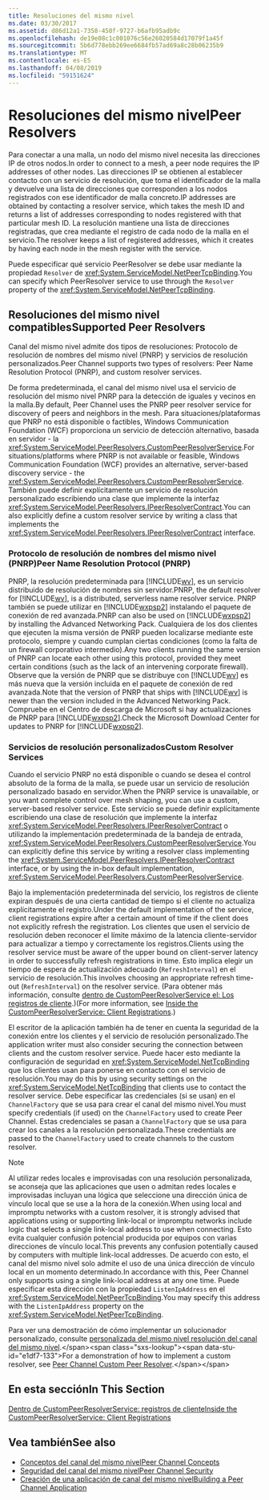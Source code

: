 ```yaml
---
title: Resoluciones del mismo nivel
ms.date: 03/30/2017
ms.assetid: d86d12a1-7358-450f-9727-b6afb95adb9c
ms.openlocfilehash: de19e08c1c001076c56e26020584d17079f1a45f
ms.sourcegitcommit: 5b6d778ebb269ee6684fb57ad69a8c28b06235b9
ms.translationtype: MT
ms.contentlocale: es-ES
ms.lasthandoff: 04/08/2019
ms.locfileid: "59151624"
---
```

# <a name="peer-resolvers"></a><span data-ttu-id="e1df7-102">Resoluciones del mismo nivel</span><span class="sxs-lookup"><span data-stu-id="e1df7-102">Peer Resolvers</span></span>
<span data-ttu-id="e1df7-103">Para conectar a una malla, un nodo del mismo nivel necesita las direcciones IP de otros nodos.</span><span class="sxs-lookup"><span data-stu-id="e1df7-103">In order to connect to a mesh, a peer node requires the IP addresses of other nodes.</span></span> <span data-ttu-id="e1df7-104">Las direcciones IP se obtienen al establecer contacto con un servicio de resolución, que toma el identificador de la malla y devuelve una lista de direcciones que corresponden a los nodos registrados con ese identificador de malla concreto.</span><span class="sxs-lookup"><span data-stu-id="e1df7-104">IP addresses are obtained by contacting a resolver service, which takes the mesh ID and returns a list of addresses corresponding to nodes registered with that particular mesh ID.</span></span> <span data-ttu-id="e1df7-105">La resolución mantiene una lista de direcciones registradas, que crea mediante el registro de cada nodo de la malla en el servicio.</span><span class="sxs-lookup"><span data-stu-id="e1df7-105">The resolver keeps a list of registered addresses, which it creates by having each node in the mesh register with the service.</span></span>  
  
 <span data-ttu-id="e1df7-106">Puede especificar qué servicio PeerResolver se debe usar mediante la propiedad `Resolver` de <xref:System.ServiceModel.NetPeerTcpBinding>.</span><span class="sxs-lookup"><span data-stu-id="e1df7-106">You can specify which PeerResolver service to use through the `Resolver` property of the <xref:System.ServiceModel.NetPeerTcpBinding>.</span></span>  
  
## <a name="supported-peer-resolvers"></a><span data-ttu-id="e1df7-107">Resoluciones del mismo nivel compatibles</span><span class="sxs-lookup"><span data-stu-id="e1df7-107">Supported Peer Resolvers</span></span>  
 <span data-ttu-id="e1df7-108">Canal del mismo nivel admite dos tipos de resoluciones: Protocolo de resolución de nombres del mismo nivel (PNRP) y servicios de resolución personalizados.</span><span class="sxs-lookup"><span data-stu-id="e1df7-108">Peer Channel supports two types of resolvers: Peer Name Resolution Protocol (PNRP), and custom resolver services.</span></span>  
  
 <span data-ttu-id="e1df7-109">De forma predeterminada, el canal del mismo nivel usa el servicio de resolución del mismo nivel PNRP para la detección de iguales y vecinos en la malla.</span><span class="sxs-lookup"><span data-stu-id="e1df7-109">By default, Peer Channel uses the PNRP peer resolver service for discovery of peers and neighbors in the mesh.</span></span> <span data-ttu-id="e1df7-110">Para situaciones/plataformas que PNRP no está disponible o factibles, Windows Communication Foundation (WCF) proporciona un servicio de detección alternativo, basada en servidor - la <xref:System.ServiceModel.PeerResolvers.CustomPeerResolverService>.</span><span class="sxs-lookup"><span data-stu-id="e1df7-110">For situations/platforms where PNRP is not available or feasible, Windows Communication Foundation (WCF) provides an alternative, server-based discovery service - the <xref:System.ServiceModel.PeerResolvers.CustomPeerResolverService>.</span></span> <span data-ttu-id="e1df7-111">También puede definir explícitamente un servicio de resolución personalizado escribiendo una clase que implemente la interfaz <xref:System.ServiceModel.PeerResolvers.IPeerResolverContract>.</span><span class="sxs-lookup"><span data-stu-id="e1df7-111">You can also explicitly define a custom resolver service by writing a class that implements the <xref:System.ServiceModel.PeerResolvers.IPeerResolverContract> interface.</span></span>  
  
### <a name="peer-name-resolution-protocol-pnrp"></a><span data-ttu-id="e1df7-112">Protocolo de resolución de nombres del mismo nivel (PNRP)</span><span class="sxs-lookup"><span data-stu-id="e1df7-112">Peer Name Resolution Protocol (PNRP)</span></span>  
 <span data-ttu-id="e1df7-113">PNRP, la resolución predeterminada para [!INCLUDE[wv](../../../../includes/wv-md.md)], es un servicio distribuido de resolución de nombres sin servidor.</span><span class="sxs-lookup"><span data-stu-id="e1df7-113">PNRP, the default resolver for [!INCLUDE[wv](../../../../includes/wv-md.md)], is a distributed, serverless name resolver service.</span></span> <span data-ttu-id="e1df7-114">PNRP también se puede utilizar en [!INCLUDE[wxpsp2](../../../../includes/wxpsp2-md.md)] instalando el paquete de conexión de red avanzada.</span><span class="sxs-lookup"><span data-stu-id="e1df7-114">PNRP can also be used on [!INCLUDE[wxpsp2](../../../../includes/wxpsp2-md.md)] by installing the Advanced Networking Pack.</span></span> <span data-ttu-id="e1df7-115">Cualquiera de los dos clientes que ejecuten la misma versión de PNRP pueden localizarse mediante este protocolo, siempre y cuando cumplan ciertas condiciones (como la falta de un firewall corporativo intermedio).</span><span class="sxs-lookup"><span data-stu-id="e1df7-115">Any two clients running the same version of PNRP can locate each other using this protocol, provided they meet certain conditions (such as the lack of an intervening corporate firewall).</span></span> <span data-ttu-id="e1df7-116">Observe que la versión de PNRP que se distribuye con [!INCLUDE[wv](../../../../includes/wv-md.md)] es más nueva que la versión incluida en el paquete de conexión de red avanzada.</span><span class="sxs-lookup"><span data-stu-id="e1df7-116">Note that the version of PNRP that ships with [!INCLUDE[wv](../../../../includes/wv-md.md)] is newer than the version included in the Advanced Networking Pack.</span></span> <span data-ttu-id="e1df7-117">Compruebe en el Centro de descarga de Microsoft si hay actualizaciones de PNRP para [!INCLUDE[wxpsp2](../../../../includes/wxpsp2-md.md)].</span><span class="sxs-lookup"><span data-stu-id="e1df7-117">Check the Microsoft Download Center for updates to PNRP for [!INCLUDE[wxpsp2](../../../../includes/wxpsp2-md.md)].</span></span>  
  
### <a name="custom-resolver-services"></a><span data-ttu-id="e1df7-118">Servicios de resolución personalizados</span><span class="sxs-lookup"><span data-stu-id="e1df7-118">Custom Resolver Services</span></span>  
 <span data-ttu-id="e1df7-119">Cuando el servicio PNRP no está disponible o cuando se desea el control absoluto de la forma de la malla, se puede usar un servicio de resolución personalizado basado en servidor.</span><span class="sxs-lookup"><span data-stu-id="e1df7-119">When the PNRP service is unavailable, or you want complete control over mesh shaping, you can use a custom, server-based resolver service.</span></span> <span data-ttu-id="e1df7-120">Este servicio se puede definir explícitamente escribiendo una clase de resolución que implemente la interfaz <xref:System.ServiceModel.PeerResolvers.IPeerResolverContract> o utilizando la implementación predeterminada de la bandeja de entrada, <xref:System.ServiceModel.PeerResolvers.CustomPeerResolverService>.</span><span class="sxs-lookup"><span data-stu-id="e1df7-120">You can explicitly define this service by writing a resolver class implementing the <xref:System.ServiceModel.PeerResolvers.IPeerResolverContract> interface, or by using the in-box default implementation, <xref:System.ServiceModel.PeerResolvers.CustomPeerResolverService>.</span></span>  
  
 <span data-ttu-id="e1df7-121">Bajo la implementación predeterminada del servicio, los registros de cliente expiran después de una cierta cantidad de tiempo si el cliente no actualiza explícitamente el registro.</span><span class="sxs-lookup"><span data-stu-id="e1df7-121">Under the default implementation of the service, client registrations expire after a certain amount of time if the client does not explicitly refresh the registration.</span></span> <span data-ttu-id="e1df7-122">Los clientes que usen el servicio de resolución deben reconocer el límite máximo de la latencia cliente-servidor para actualizar a tiempo y correctamente los registros.</span><span class="sxs-lookup"><span data-stu-id="e1df7-122">Clients using the resolver service must be aware of the upper bound on client-server latency in order to successfully refresh registrations in time.</span></span> <span data-ttu-id="e1df7-123">Esto implica elegir un tiempo de espera de actualización adecuado (`RefreshInterval`) en el servicio de resolución.</span><span class="sxs-lookup"><span data-stu-id="e1df7-123">This involves choosing an appropriate refresh time-out (`RefreshInterval`) on the resolver service.</span></span> <span data-ttu-id="e1df7-124">(Para obtener más información, consulte [dentro de CustomPeerResolverService el: Los registros de cliente](../../../../docs/framework/wcf/feature-details/inside-the-custompeerresolverservice-client-registrations.md).)</span><span class="sxs-lookup"><span data-stu-id="e1df7-124">(For more information, see [Inside the CustomPeerResolverService: Client Registrations](../../../../docs/framework/wcf/feature-details/inside-the-custompeerresolverservice-client-registrations.md).)</span></span>  
  
 <span data-ttu-id="e1df7-125">El escritor de la aplicación también ha de tener en cuenta la seguridad de la conexión entre los clientes y el servicio de resolución personalizado.</span><span class="sxs-lookup"><span data-stu-id="e1df7-125">The application writer must also consider securing the connection between clients and the custom resolver service.</span></span> <span data-ttu-id="e1df7-126">Puede hacer esto mediante la configuración de seguridad en <xref:System.ServiceModel.NetTcpBinding> que los clientes usan para ponerse en contacto con el servicio de resolución.</span><span class="sxs-lookup"><span data-stu-id="e1df7-126">You may do this by using security settings on the <xref:System.ServiceModel.NetTcpBinding> that clients use to contact the resolver service.</span></span> <span data-ttu-id="e1df7-127">Debe especificar las credenciales (si se usan) en el `ChannelFactory` que se usa para crear el canal del mismo nivel.</span><span class="sxs-lookup"><span data-stu-id="e1df7-127">You must specify credentials (if used) on the `ChannelFactory` used to create Peer Channel.</span></span> <span data-ttu-id="e1df7-128">Estas credenciales se pasan a `ChannelFactory` que se usa para crear los canales a la resolución personalizada.</span><span class="sxs-lookup"><span data-stu-id="e1df7-128">These credentials are passed to the `ChannelFactory` used to create channels to the custom resolver.</span></span>  
  
> [!NOTE]
>  <span data-ttu-id="e1df7-129">Al utilizar redes locales e improvisadas con una resolución personalizada, se aconseja que las aplicaciones que usen o admitan redes locales e improvisadas incluyan una lógica que seleccione una dirección única de vínculo local que se use a la hora de la conexión.</span><span class="sxs-lookup"><span data-stu-id="e1df7-129">When using local and impromptu networks with a custom resolver, it is strongly advised that applications using or supporting link-local or impromptu networks include logic that selects a single link-local address to use when connecting.</span></span> <span data-ttu-id="e1df7-130">Esto evita cualquier confusión potencial producida por equipos con varias direcciones de vínculo local.</span><span class="sxs-lookup"><span data-stu-id="e1df7-130">This prevents any confusion potentially caused by computers with multiple link-local addresses.</span></span> <span data-ttu-id="e1df7-131">De acuerdo con esto, el canal del mismo nivel solo admite el uso de una única dirección de vínculo local en un momento determinado.</span><span class="sxs-lookup"><span data-stu-id="e1df7-131">In accordance with this, Peer Channel only supports using a single link-local address at any one time.</span></span> <span data-ttu-id="e1df7-132">Puede especificar esta dirección con la propiedad `ListenIpAddress` en el <xref:System.ServiceModel.NetPeerTcpBinding>.</span><span class="sxs-lookup"><span data-stu-id="e1df7-132">You may specify this address with the `ListenIpAddress` property on the <xref:System.ServiceModel.NetPeerTcpBinding>.</span></span>  
  
 <span data-ttu-id="e1df7-133">Para ver una demostración de cómo implementar un solucionador personalizado, consulte [personalizada del mismo nivel resolución del canal del mismo nivel](https://docs.microsoft.com/previous-versions/dotnet/netframework-3.5/ms751466(v=vs.90)).</span><span class="sxs-lookup"><span data-stu-id="e1df7-133">For a demonstration of how to implement a custom resolver, see [Peer Channel Custom Peer Resolver](https://docs.microsoft.com/previous-versions/dotnet/netframework-3.5/ms751466(v=vs.90)).</span></span>  
  
## <a name="in-this-section"></a><span data-ttu-id="e1df7-134">En esta sección</span><span class="sxs-lookup"><span data-stu-id="e1df7-134">In This Section</span></span>  
 [<span data-ttu-id="e1df7-135">Dentro de CustomPeerResolverService: registros de cliente</span><span class="sxs-lookup"><span data-stu-id="e1df7-135">Inside the CustomPeerResolverService: Client Registrations</span></span>](../../../../docs/framework/wcf/feature-details/inside-the-custompeerresolverservice-client-registrations.md)  
  
## <a name="see-also"></a><span data-ttu-id="e1df7-136">Vea también</span><span class="sxs-lookup"><span data-stu-id="e1df7-136">See also</span></span>

- [<span data-ttu-id="e1df7-137">Conceptos del canal del mismo nivel</span><span class="sxs-lookup"><span data-stu-id="e1df7-137">Peer Channel Concepts</span></span>](../../../../docs/framework/wcf/feature-details/peer-channel-concepts.md)
- [<span data-ttu-id="e1df7-138">Seguridad del canal del mismo nivel</span><span class="sxs-lookup"><span data-stu-id="e1df7-138">Peer Channel Security</span></span>](../../../../docs/framework/wcf/feature-details/peer-channel-security.md)
- [<span data-ttu-id="e1df7-139">Creación de una aplicación de canal del mismo nivel</span><span class="sxs-lookup"><span data-stu-id="e1df7-139">Building a Peer Channel Application</span></span>](../../../../docs/framework/wcf/feature-details/building-a-peer-channel-application.md)
